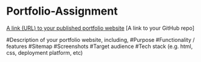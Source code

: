 # Portfolio-Assignment

[A link (URL) to your published portfolio website](https://zippy-marzipan-4f450b.netlify.app/index.html)
[A link to your GitHub repo]

#Description of your portfolio website, including,
#Purpose
#Functionality / features
#Sitemap
#Screenshots
#Target audience
#Tech stack (e.g. html, css, deployment platform, etc)
